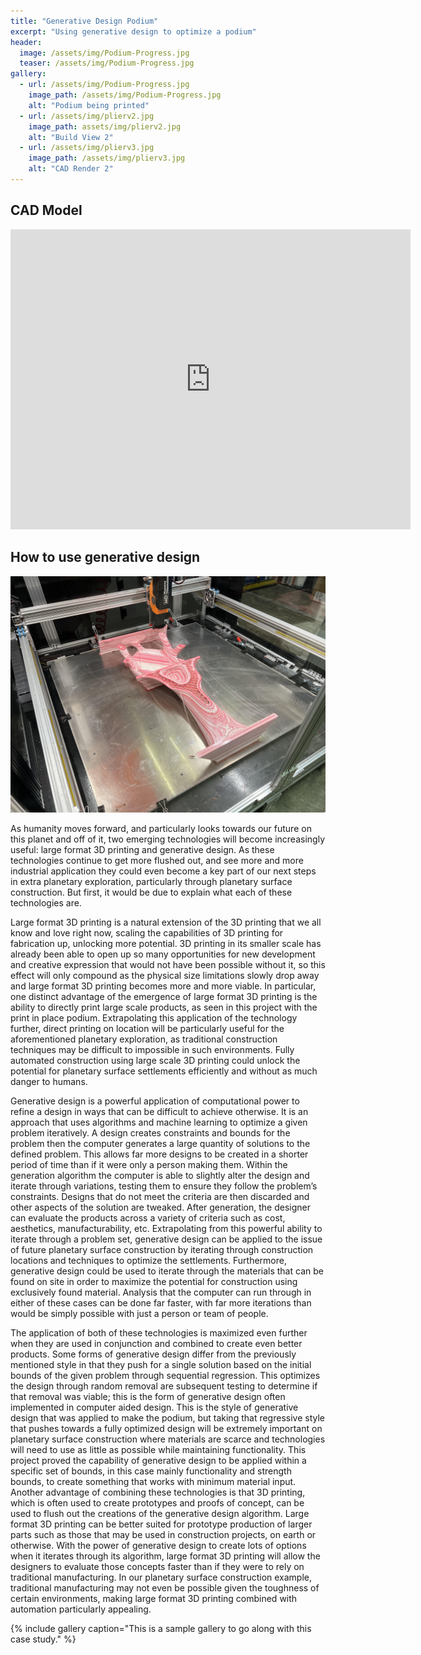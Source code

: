 ```yaml
---
title: "Generative Design Podium"
excerpt: "Using generative design to optimize a podium"
header:
  image: /assets/img/Podium-Progress.jpg
  teaser: /assets/img/Podium-Progress.jpg
gallery:
  - url: /assets/img/Podium-Progress.jpg
    image_path: /assets/img/Podium-Progress.jpg
    alt: "Podium being printed"
  - url: /assets/img/plierv2.jpg
    image_path: assets/img/plierv2.jpg
    alt: "Build View 2"
  - url: /assets/img/plierv3.jpg
    image_path: /assets/img/plierv3.jpg
    alt: "CAD Render 2"
---
```


## CAD Model
<iframe src="https://vanderbilt643.autodesk360.com/shares/public/SH512d4QTec90decfa6ee4b2ab1210fc7ad9?mode=embed" width="640" height="480" allowfullscreen="true" webkitallowfullscreen="true" mozallowfullscreen="true"  frameborder="0"></iframe>

## How to use generative design



![Image](/assets/img/Podium-Progress.jpg)

As humanity moves forward, and particularly looks towards our future on this planet and off of it, two emerging technologies will become increasingly useful: large format 3D printing and generative design. As these technologies continue to get more flushed out, and see more and more industrial application they could even become a key part of our next steps in extra planetary exploration, particularly through planetary surface construction. But first, it would be due to explain what each of these technologies are.

Large format 3D printing is a natural extension of the 3D printing that we all know and love right now, scaling the capabilities of 3D printing for fabrication up, unlocking more potential. 3D printing in its smaller scale has already been able to open up so many opportunities for new development and creative expression that would not have been possible without it, so this effect will only compound as the physical size limitations slowly drop away and large format 3D printing becomes more and more viable. In particular, one distinct advantage of the emergence of large format 3D printing is the ability to directly print large scale products, as seen in this project with the print in place podium. Extrapolating this application of the technology further, direct printing on location will be particularly useful for the aforementioned planetary exploration, as traditional construction techniques may be difficult to impossible in such environments. Fully automated construction using large scale 3D printing could unlock the potential for planetary surface settlements efficiently and without as much danger to humans.

Generative design is a powerful application of computational power to refine a design in ways that can be difficult to achieve otherwise. It is an approach that uses algorithms and machine learning to optimize a given problem iteratively. A design creates constraints and bounds for the problem then the computer generates a large quantity of solutions to the defined problem. This allows far more designs to be created in a shorter period of time than if it were only a person making them. Within the generation algorithm the computer is able to slightly alter the design and iterate through variations, testing them to ensure they follow the problem’s constraints. Designs that do not meet the criteria are then discarded and other aspects of the solution are tweaked. After generation, the designer can evaluate the products across a variety of criteria such as cost, aesthetics, manufacturability, etc. Extrapolating from this powerful ability to iterate through a problem set, generative design can be applied to the issue of future planetary surface construction by iterating through construction locations and techniques to optimize the settlements. Furthermore, generative design could be used to iterate through the materials that can be found on site in order to maximize the potential for construction using exclusively found material. Analysis that the computer can run through in either of these cases can be done far faster, with far more iterations than would be simply possible with just a person or team of people.

The application of both of these technologies is maximized even further when they are used in conjunction and combined to create even better products. Some forms of generative design differ from the previously mentioned style in that they push for a single solution based on the initial bounds of the given problem through sequential regression. This optimizes the design through random removal are subsequent testing to determine if that removal was viable; this is the form of generative design often implemented in computer aided design. This is the style of generative design that was applied to make the podium, but taking that regressive style that pushes towards a fully optimized design will be extremely important on planetary surface construction where materials are scarce and technologies will need to use as little as possible while maintaining functionality. This project proved the capability of generative design to be applied within a specific set of bounds, in this case mainly functionality and strength bounds, to create something that works with minimum material input. Another advantage of combining these technologies is that 3D printing, which is often used to create prototypes and proofs of concept, can be used to flush out the creations of the generative design algorithm. Large format 3D printing can be better suited for prototype production of larger parts such as those that may be used in construction projects, on earth or otherwise. With the power of generative design to create lots of options when it iterates through its algorithm, large format 3D printing will allow the designers to evaluate those concepts faster than if they were to rely on traditional manufacturing. In our planetary surface construction example, traditional manufacturing may not even be possible given the toughness of certain environments, making large format 3D printing combined with automation particularly appealing.


{% include gallery caption="This is a sample gallery to go along with this case study." %}
